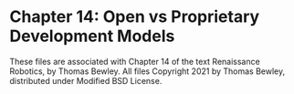 # Chapter 14: Open vs Proprietary Development Models
These files are associated with Chapter 14 of the text Renaissance Robotics, by Thomas Bewley.
All files Copyright 2021 by Thomas Bewley, distributed under Modified BSD License.
